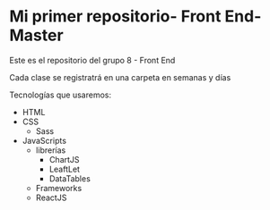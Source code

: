 # Mi primer repositorio- Front End- Master
Este es el repositorio del grupo 8 - Front End

Cada clase se registratrá en una carpeta en semanas y días

Tecnologías que usaremos:

- HTML
- CSS   
    - Sass
- JavaScripts
    - librerías
        - ChartJS
        - LeaftLet
        - DataTables
    - Frameworks
     - ReactJS

    